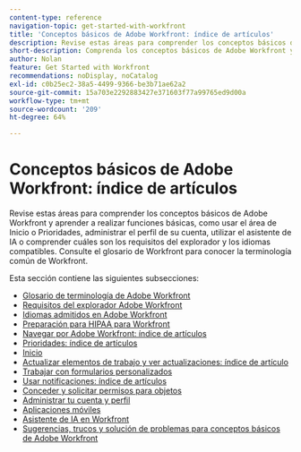 ```yaml
---
content-type: reference
navigation-topic: get-started-with-workfront
title: 'Conceptos básicos de Adobe Workfront: índice de artículos'
description: Revise estas áreas para comprender los conceptos básicos de Adobe Workfront y aprender a realizar funciones básicas, como usar el área de Inicio o Prioridades, administrar el perfil de su cuenta, utilizar el asistente de IA o comprender cuáles son los requisitos del explorador y los idiomas compatibles. Consulte el glosario de Workfront para conocer la terminología común de Workfront.
short-description: Comprenda los conceptos básicos de Adobe Workfront y aprenda a realizar funciones básicas.
author: Nolan
feature: Get Started with Workfront
recommendations: noDisplay, noCatalog
exl-id: c0b25ec2-38a5-4499-9366-be3b71ae62a2
source-git-commit: 15a703e2292883427e371603f77a99765ed9d00a
workflow-type: tm+mt
source-wordcount: '209'
ht-degree: 64%

---
```


# Conceptos básicos de Adobe Workfront: índice de artículos

<!--Audited: 01/2025-->

Revise estas áreas para comprender los conceptos básicos de Adobe Workfront y aprender a realizar funciones básicas, como usar el área de Inicio o Prioridades, administrar el perfil de su cuenta, utilizar el asistente de IA o comprender cuáles son los requisitos del explorador y los idiomas compatibles. Consulte el glosario de Workfront para conocer la terminología común de Workfront.

Esta sección contiene las siguientes subsecciones:

* [Glosario de terminología de Adobe Workfront](../workfront-basics/navigate-workfront/workfront-navigation/workfront-terminology-glossary.md)
* [Requisitos del explorador Adobe Workfront](../workfront-basics/workfront-browser-requirements.md)
* [Idiomas admitidos en Adobe Workfront](../workfront-basics/supported-languages-in-workfront.md)
* [Preparación para HIPAA para Workfront](/help/quicksilver/workfront-basics/hipaa-readiness-for-workfront.md)
* [Navegar por Adobe Workfront: índice de artículos](../workfront-basics/navigate-workfront/navigate-workfront.md)
* [Prioridades: índice de artículos](/help/quicksilver/workfront-basics/priorities/priorities-toc.md)
* [Inicio](../workfront-basics/using-home/home.md)
* [Actualizar elementos de trabajo y ver actualizaciones: índice de artículo](../workfront-basics/updating-work-items-and-viewing-updates/update-work-items-and-view-updates.md)
* [Trabajar con formularios personalizados](../workfront-basics/work-with-custom-forms/work-with-custom-forms.md)
* [Usar notificaciones: índice de artículos](../workfront-basics/using-notifications/use-notifications.md)
* [Conceder y solicitar permisos para objetos](../workfront-basics/grant-and-request-access-to-objects/grant-and-request-access-to-objects.md)
* [Administrar tu cuenta y perfil](../workfront-basics/manage-your-account-and-profile/manage-your-account-and-profile.md)
* [Aplicaciones móviles](../workfront-basics/mobile-apps/mobile-apps.md)
* [Asistente de IA en Workfront](/help/quicksilver/workfront-basics/ai-assistant/ai-assistant.md)
* [Sugerencias, trucos y solución de problemas para conceptos básicos de Adobe Workfront](../workfront-basics/tips-tricks-and-troubleshooting/tips-tricks-troubleshooting-basics.md)

